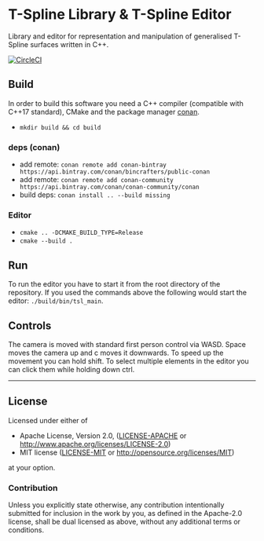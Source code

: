# T-Spline Library & T-Spline Editor
Library and editor for representation and manipulation of generalised T-Spline surfaces written in C++.

[![CircleCI](https://circleci.com/gh/jovobe/tsl.svg?style=svg)](https://circleci.com/gh/jovobe/tsl)

## Build
In order to build this software you need a C++ compiler (compatible with C++17 standard), CMake and the package manager [conan](https://conan.io/).

- `mkdir build && cd build`

### deps (conan)
- add remote: `conan remote add conan-bintray https://api.bintray.com/conan/bincrafters/public-conan`
- add remote: `conan remote add conan-community https://api.bintray.com/conan/conan-community/conan `
- build deps: `conan install .. --build missing`

### Editor
- `cmake .. -DCMAKE_BUILD_TYPE=Release`
- `cmake --build .`

## Run
To run the editor you have to start it from the root directory of the repository. If you used the
commands above the following would start the editor: `./build/bin/tsl_main`.

## Controls
The camera is moved with standard first person control via WASD. Space moves the camera up and
c moves it downwards. To speed up the movement you can hold shift. To select multiple elements in the
editor you can click them while holding down ctrl.

---

## License
Licensed under either of

 * Apache License, Version 2.0, ([LICENSE-APACHE](LICENSE-APACHE) or http://www.apache.org/licenses/LICENSE-2.0)
 * MIT license ([LICENSE-MIT](LICENSE-MIT) or http://opensource.org/licenses/MIT)

at your option.

### Contribution
Unless you explicitly state otherwise, any contribution intentionally submitted
for inclusion in the work by you, as defined in the Apache-2.0 license, shall
be dual licensed as above, without any additional terms or conditions.
